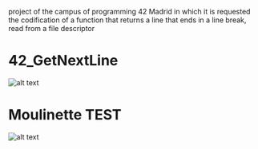 project of the campus of programming 42 Madrid in which it is requested the codification of a function that returns a line that ends in a line break, read from a file descriptor

# 42_GetNextLine

![alt text](https://user-images.githubusercontent.com/17336024/74276488-1bd84900-4d16-11ea-84c5-a4aac006c36a.png)

# Moulinette TEST
![alt text](https://user-images.githubusercontent.com/17336024/74438570-c82b4400-4e6a-11ea-9f34-301c908eb0fe.png)
